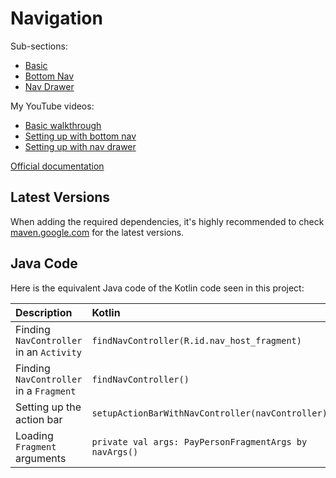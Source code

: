 # Navigation

Sub-sections:
- [Basic](src/main/java/com/github/mrbean355/android/navigation/basic)
- [Bottom Nav](src/main/java/com/github/mrbean355/android/navigation/bottomnav)
- [Nav Drawer](src/main/java/com/github/mrbean355/android/navigation/navdrawer)

My YouTube videos:
- [Basic walkthrough](https://www.youtu.be/MtcRVVygP_g)
- [Setting up with bottom nav](https://youtu.be/ZAXvoRjdZuM)
- [Setting up with nav drawer](https://youtu.be/wv5VFEcnb-8)

[Official documentation](https://developer.android.com/guide/navigation)

## Latest Versions

When adding the required dependencies, it's highly recommended to check [maven.google.com](http://maven.google.com) for the latest versions.

## Java Code

Here is the equivalent Java code of the Kotlin code seen in this project:

| Description                              | Kotlin                                                 | Java                                                                                                    |
|:-----------------------------------------|:-------------------------------------------------------|:--------------------------------------------------------------------------------------------------------|
| Finding `NavController` in an `Activity` | `findNavController(R.id.nav_host_fragment)`            | `Navigation.findNavController(this, R.id.nav_host_fragment)`                                            |
| Finding `NavController` in a `Fragment`  | `findNavController()`                                  | `NavHostFragment.findNavController(this)`                                                               |
| Setting up the action bar                | `setupActionBarWithNavController(navController)`       | `NavigationUI.setupActionBarWithNavController(this, navController)`                                     |
| Loading `Fragment` arguments             | `private val args: PayPersonFragmentArgs by navArgs()` | `PayPersonFragmentArgs args = PayPersonFragmentArgs.fromBundle(getArguments());` (in `onViewCreated()`) |
